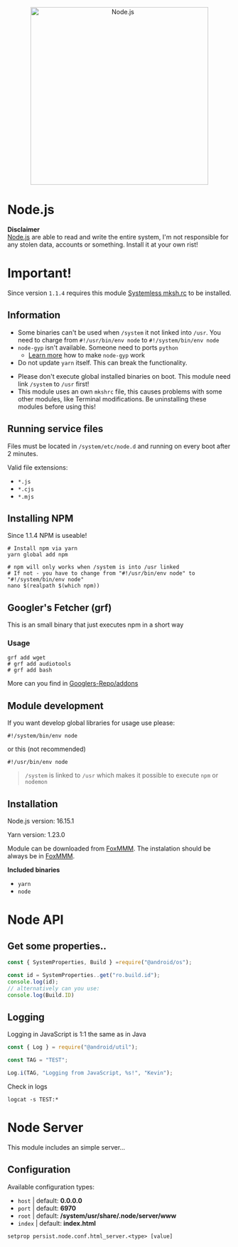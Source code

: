 [nodejs]: https://nodejs.org/en/
[foxmmm]: https://github.com/Fox2Code/FoxMagiskModuleManager

<p align="center">
  <a href="https://nodejs.org/">
    <img
      alt="Node.js"
      src="https://nodejs.org/static/images/logo-light.svg"
      width="400"
    />
  </a>
</p>

# Node.js

**Disclaimer**  
[Node.js][nodejs] are able to read and write the entire system, I'm not responsible for any stolen data, accounts or something. Install it at your own rist!

# Important!

Since version `1.1.4` requires this module [Systemless mksh.rc](https://github.com/Magisk-Modules-Alt-Repo/mkshrc) to be installed.

## Information

- Some binaries can't be used when `/system` it not linked into `/usr`. You need to charge from `#!/usr/bin/env node` to `#!/system/bin/env node`
- `node-gyp` isn't available. Someone need to ports `python`
  - [Learn more](https://github.com/Magisk-Modules-Alt-Repo/node/wiki/Install-Code-Server-and-run-it) how to make `node-gyp` work
- Do not update `yarn` itself. This can break the functionality.
<!-- - Do not use `npm`, you can install it via `yarn global add npm`, but `npm` isn't right configured for Android root usage.-->
- Please don't execute global installed binaries on boot. This module need link `/system` to `/usr` first!
- This module uses an own `mkshrc` file, this causes problems with some other modules, like Terminal modifications. Be uninstalling these modules before using this!

## Running service files

Files must be located in `/system/etc/node.d` and running on every boot after 2 minutes.

Valid file extensions:

- `*.js`
- `*.cjs`
- `*.mjs`

## Installing NPM

Since 1.1.4 NPM is useable!

```shell
# Install npm via yarn
yarn global add npm

# npm will only works when /system is into /usr linked
# If not - you have to change from "#!/usr/bin/env node" to "#!/system/bin/env node"
nano $(realpath $(which npm))
```

## Googler's Fetcher (grf)

This is an small binary that just executes npm in a short way

### Usage

```shell
grf add wget
# grf add audiotools
# grf add bash
```

More can you find in [Googlers-Repo/addons](https://github.com/Googlers-Repo/addons)

## Module development

If you want develop global libraries for usage use please:

```shell
#!/system/bin/env node
```

or this (not recommended)

```shell
#!/usr/bin/env node
```

> `/system` is linked to `/usr` which makes it possible to execute `npm` or `nodemon`

## Installation

Node.js version: 16.15.1

Yarn version: 1.23.0

Module can be downloaded from [FoxMMM][foxmmm]. The instalation should be always be in [FoxMMM][foxmmm].

**Included binaries**

- `yarn`
- `node`

# Node API

## Get some properties..

```javascript
const { SystemProperties, Build } =require("@android/os");

const id = SystemProperties..get("ro.build.id");
console.log(id);
// alternatively can you use:
console.log(Build.ID)
```

## Logging

Logging in JavaScript is 1:1 the same as in Java

```javascript
const { Log } = require("@android/util");

const TAG = "TEST";

Log.i(TAG, "Logging from JavaScript, %s!", "Kevin");
```

Check in logs

```shell
logcat -s TEST:*
```

# Node Server

This module includes an simple server...

## Configuration

Available configuration types:

- `host` | default: **0.0.0.0**
- `port` | default: **6970**
- `root` | default: **/system/usr/share/.node/server/www**
- `index` | default: **index.html**

```shell
setprop persist.node.conf.html_server.<type> [value]
```
